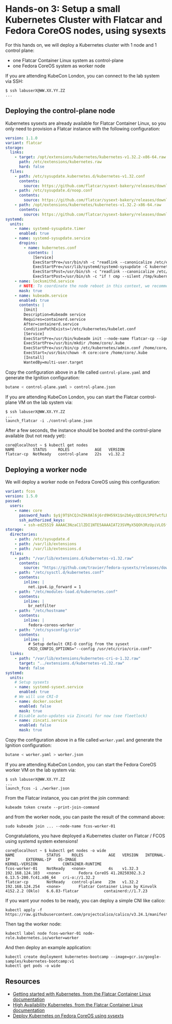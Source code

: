 # Hands-on 3: Setup a small Kubernetes Cluster with Flatcar and Fedora CoreOS nodes, using sysexts

For this hands on, we will deploy a Kubernetes cluster with 1 node and 1
control plane:
* one Flatcar Container Linux system as control-plane
* one Fedora CoreOS system as worker node

If you are attending KubeCon London, you can connect to the lab system via SSH:

```
$ ssh labuserX@WW.XX.YY.ZZ
...
```

## Deploying the control-plane node

Kubernetes sysexts are already available for Flatcar Container Linux, so you
only need to provision a Flatcar instance with the following configuration:

```yaml
version: 1.1.0
variant: flatcar
storage:
  links:
    - target: /opt/extensions/kubernetes/kubernetes-v1.32.2-x86-64.raw
      path: /etc/extensions/kubernetes.raw
      hard: false
  files:
    - path: /etc/sysupdate.kubernetes.d/kubernetes-v1.32.conf
      contents:
        source: https://github.com/flatcar/sysext-bakery/releases/download/kubernetes-v1.32.2/kubernetes-v1.32.conf
    - path: /etc/sysupdate.d/noop.conf
      contents:
        source: https://github.com/flatcar/sysext-bakery/releases/download/latest/noop.conf
    - path: /opt/extensions/kubernetes/kubernetes-v1.32.2-x86-64.raw
      contents:
        source: https://github.com/flatcar/sysext-bakery/releases/download/kubernetes-v1.32.2/kubernetes-v1.32.2-x86-64.raw
systemd:
  units:
    - name: systemd-sysupdate.timer
      enabled: true
    - name: systemd-sysupdate.service
      dropins:
        - name: kubernetes.conf
          contents: |
            [Service]
            ExecStartPre=/usr/bin/sh -c "readlink --canonicalize /etc/extensions/kubernetes.raw > /tmp/kubernetes"
            ExecStartPre=/usr/lib/systemd/systemd-sysupdate -C kubernetes update
            ExecStartPost=/usr/bin/sh -c "readlink --canonicalize /etc/extensions/kubernetes.raw > /tmp/kubernetes-new"
            ExecStartPost=/usr/bin/sh -c "if ! cmp --silent /tmp/kubernetes /tmp/kubernetes-new; then touch /run/reboot-required; fi"
    - name: locksmithd.service
      # NOTE: To coordinate the node reboot in this context, we recommend to use Kured.
      mask: true
    - name: kubeadm.service
      enabled: true
      contents: |
        [Unit]
        Description=Kubeadm service
        Requires=containerd.service
        After=containerd.service
        ConditionPathExists=!/etc/kubernetes/kubelet.conf
        [Service]
        ExecStartPre=/usr/bin/kubeadm init --node-name flatcar-cp --ignore-preflight-errors=NumCPU,Mem
        ExecStartPre=/usr/bin/mkdir /home/core/.kube
        ExecStartPre=/usr/bin/cp /etc/kubernetes/admin.conf /home/core/.kube/config
        ExecStart=/usr/bin/chown -R core:core /home/core/.kube
        [Install]
        WantedBy=multi-user.target
```

Copy the configuration above in a file called `control-plane.yaml` and
generate the Ignition configuration:

```bash
butane < control-plane.yaml > control-plane.json
```

If you are attending KubeCon London, you can start the Flatcar control-plane VM
on the lab system via:

```
$ ssh labuserX@WW.XX.YY.ZZ
...
launch_flatcar -i ./control-plane.json
```

After a few seconds, the instance should be booted and the control-plane
available (but not ready yet):

```
core@localhost ~ $ kubectl get nodes
NAME        STATUS     ROLES           AGE   VERSION
flatcar-cp  NotReady   control-plane   22s   v1.32.2
```

## Deploying a worker node

We will deploy a worker node on Fedora CoreOS using this configuration:

```yaml
variant: fcos
version: 1.5.0
passwd:
  users:
    - name: core
      password_hash: $y$j9T$hCQJnZ9k0Al6j6rd9H59X1$n2b6ycQDiVL5POfwtfLBue9shrrVN3zzzMZ37Kia090
      ssh_authorized_keys:
        - ssh-ed25519 AAAAC3NzaC1lZDI1NTE5AAAAIAT23SVMyX5QOh3RzUpiVLO5f7MzhenlN0zjtWsncdqE labuser@fcos-sysext-lab
storage:
  directories:
    - path: /etc/sysupdate.d
    - path: /var/lib/extensions
    - path: /var/lib/extensions.d
  files:
    - path: "/var/lib/extensions.d/kubernetes-v1.32.raw"
      contents:
        source: "https://github.com/travier/fedora-sysexts/releases/download/fedora-coreos-stable/kubernetes-cri-o-1.32-41.20250302.3.2-x86-64.raw"
    - path: "/etc/sysctl.d/kubernetes.conf"
      contents:
        inline: |
          net.ipv4.ip_forward = 1
    - path: "/etc/modules-load.d/kubernetes.conf"
      contents:
        inline: |
          br_netfilter
    - path: "/etc/hostname"
      contents:
        inline: |
          fedora-coreos-worker
    - path: "/etc/sysconfig/crio"
      contents:
        inline: |
          # Setup default CRI-O config from the sysext
          CRIO_CONFIG_OPTIONS="--config /usr/etc/crio/crio.conf"
  links:
    - path: "/var/lib/extensions/kubernetes-cri-o-1.32.raw"
      target: "../extensions.d/kubernetes-v1.32.raw"
      hard: false
systemd:
  units:
    # Setup sysexts
    - name: systemd-sysext.service
      enabled: true
    # We will use CRI-O
    - name: docker.socket
      enabled: false
      mask: true
    # Disable auto-updates via Zincati for now (see fleetlock)
    - name: zincati.service
      enabled: false
      mask: true
```

Copy the configuration above in a file called `worker.yaml` and generate the
Ignition configuration:

```bash
butane < worker.yaml > worker.json
```

If you are attending KubeCon London, you can start the Fedora CoreOS worker VM
on the lab system via:

```
$ ssh labuserX@WW.XX.YY.ZZ
...
launch_fcos -i ./worker.json
```

From the Flatcar instance, you can print the join command:

```
kubeadm token create --print-join-command
```

and from the worker node, you can paste the result of the command above:

```
sudo kubeadm join ... --node-name fcos-worker-01
```

Congratulations, you have deployed a Kubernetes cluster on Flatcar / FCOS using
systemd system extensions!

```
core@localhost ~ $ kubectl get nodes -o wide
NAME              STATUS     ROLES           AGE   VERSION   INTERNAL-IP       EXTERNAL-IP   OS-IMAGE                                             KERNEL-VERSION           CONTAINER-RUNTIME
fcos-worker-01    NotReady   <none>          4s    v1.32.3   192.168.124.103   <none>        Fedora CoreOS 41.20250302.3.2                        6.13.5-200.fc41.x86_64   cri-o://1.32.2
flatcar-cp        NotReady   control-plane   23m   v1.32.2   192.168.124.254   <none>        Flatcar Container Linux by Kinvolk 4152.2.2 (Oklo)   6.6.83-flatcar           containerd://1.7.23
```

If you want your nodes to be ready, you can deploy a simple CNI like calico:

```
kubectl apply -f https://raw.githubusercontent.com/projectcalico/calico/v3.24.1/manifests/calico.yaml
```

Then tag the worker node:

```
kubectl label node fcos-worker-01 node-role.kubernetes.io/worker=worker
```

And then deploy an example application:

```
kubectl create deployment kubernetes-bootcamp --image=gcr.io/google-samples/kubernetes-bootcamp:v1
kubectl get pods -o wide
```

## Resources

* [Getting started with Kubernetes, from the Flatcar Container Linux documentation](https://www.flatcar.org/docs/latest/container-runtimes/getting-started-with-kubernetes/)
* [High Availability Kubernetes, from the Flatcar Container Linux documentation](https://www.flatcar.org/docs/latest/container-runtimes/high-availability-kubernetes/)
* [Deploy Kubernetes on Fedora CoreOS using sysexts](https://github.com/travier/fedora-coreos-kubernetes)
